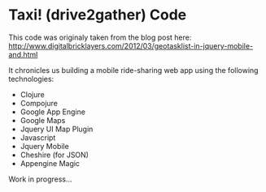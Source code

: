 # Taxi! (drive2gather) Code #
This code was originaly taken from the blog post here: http://www.digitalbricklayers.com/2012/03/geotasklist-in-jquery-mobile-and.html

It chronicles us building a mobile ride-sharing web app using the following technologies:

- Clojure
- Compojure
- Google App Engine
- Google Maps
- Jquery UI Map Plugin 
- Javascript
- Jquery Mobile
- Cheshire (for JSON)
- Appengine Magic

Work in progress...